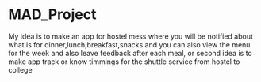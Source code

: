 # MAD_Project
My idea is to make an app for hostel mess where you will be notified about what is for dinner,lunch,breakfast,snacks and you can also view the menu for the week and also leave feedback after each meal, or second idea is to make app track or know timmings for the shuttle service from hostel to college
